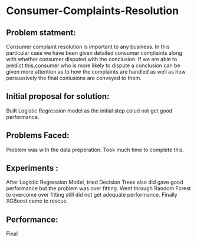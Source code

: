 # Consumer-Complaints-Resolution

Problem statment:
-----------------
Consumer complaint resolution is important to any business. In this particular case we have been given detailed consumer complaints along with whether consumer disputed with the conclusion. If we are able to predict this,consumer who is more likely to dispute a conclusion can be given more attention as to how the complaints are handled as well as how persuasively the final conlusions are conveyed to them.

Initial proposal for solution:
------------------------------
Built Logistic Regression model as the initial step colud not get good performance. 

Problems Faced:
---------------
Problem was with the data preperation. Took much time to complete this.

Experiments :
-------------

After Logistic Regression Model, tried Decision Trees also did gave good performance but the problem was over fitting. Went through Random Forest to overcome over fitting still did not get adequate performance. Finally XGBoost came to rescue.


Performance:
------------
Final 
